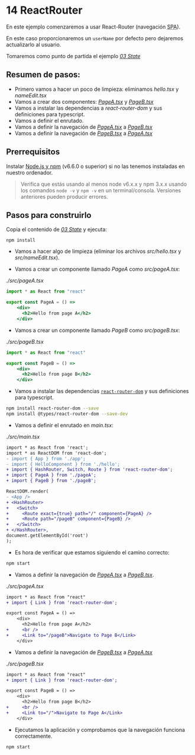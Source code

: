 # 14 ReactRouter

En este ejemplo comenzaremos a usar React-Router (navegación <acronym title="Single Page Application">SPA</acronym>).

En este caso proporcionaremos un `userName` por defecto pero dejaremos actualizarlo al usuario.

Tomaremos como punto de partida el ejemplo _[03 State](./../03%20State)_

## Resumen de pasos:

- Primero vamos a hacer un poco de limpieza: eliminamos _hello.tsx_ y _nameEdit.tsx_
- Vamos a crear dos componentes: _[PageA.tsx](./src/pageA.tsx)_ y _[PageB.tsx](./src/pageB.tsx)_
- Vamos a instalar las dependencias a _react-router-dom_ y sus definiciones para typescript.
- Vamos a definir el enrutado.
- Vamos a definir la navegación de _[PageA.tsx](./src/pageA.tsx)_ a _[PageB.tsx](./src/pageB.tsx)_
- Vamos a definir la navegación de _[PageB.tsx](./src/pageB.tsx)_ a _[PageA.tsx](./src/pageA.tsx)_

## Prerrequisitos

Instalar [Node.js y npm](https://nodejs.org/en/) (v6.6.0 o superior) si no las tenemos instaladas en nuestro ordenador.

> Verifica que estás usando al menos node v6.x.x y npm 3.x.x usando los comandos `node -v` y `npm -v` en un terminal/consola. Versiones anteriores pueden producir errores.

## Pasos para construirlo

Copia el contenido de _[03 State](./../03%20State)_ y ejecuta:

  ```
  npm install
  ```

- Vamos a hacer algo de limpieza (eliminar los archivos _src/hello.tsx_ y _src/nameEdit.tsx_).

- Vamos a crear un componente llamado _PageA_ como _src/pageA.tsx_:

_./src/pageA.tsx_

```jsx
import * as React from "react"

export const PageA = () =>
    <div>
      <h2>Hello from page A</h2>
    </div>
```

- Vamos a crear un componente llamado _PageB_ como _src/pageB.tsx_:

_./src/pageB.tsx_

```jsx
import * as React from "react"

export const PageB = () =>
    <div>
      <h2>Hello from page B</h2>
    </div>
```

- Vamos a instalar las dependencias [`react-router-dom`](https://github.com/ReactTraining/react-router) y sus definiciones para typescript.

```bash
npm install react-router-dom --save
npm install @types/react-router-dom --save-dev
```

- Vamos a definir el enrutado en _main.tsx_:

_./src/main.tsx_

```diff
import * as React from 'react';
import * as ReactDOM from 'react-dom';
- import { App } from './app';
- import { HelloComponent } from './hello';
+ import { HashRouter, Switch, Route } from 'react-router-dom';
+ import { PageA } from './pageA';
+ import { PageB } from './pageB';

ReactDOM.render(
- <App />
+ <HashRouter>
+   <Switch>
+     <Route exact={true} path="/" component={PageA} />
+     <Route path="/pageB" component={PageB} />
+   </Switch>
+ </HashRouter>,
document.getElementById('root')
);
```

- Es hora de verificar que estamos siguiendo el camino correcto:

```bash
npm start
```

- Vamos a definir la navegación de _[PageA.tsx](./src/pageA.tsx)_ a _[PageB.tsx](./src/pageB.tsx)_.

_./src/pageA.tsx_

```diff
import * as React from "react"
+ import { Link } from 'react-router-dom';

export const PageA = () =>
    <div>
      <h2>Hello from page A</h2>
+     <br />
+     <Link to="/pageB">Navigate to Page B</Link>
    </div>
```

- Vamos a definir la navegación de _[PageB.tsx](./src/pageB.tsx)_ a _[PageA.tsx](./src/pageA.tsx)_

_./src/pageB.tsx_

```diff
import * as React from "react"
+ import { Link } from 'react-router-dom';

export const PageB = () =>
    <div>
      <h2>Hello from page B</h2>
+     <br />
+     <Link to="/">Navigate to Page A</Link>
    </div>
```

- Ejecutamos la aplicación y comprobamos que la navegación funciona correctamente.

```bash
npm start
```